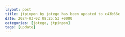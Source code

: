 ```yaml
---
layout: post
title: jtpinpon by jotego has been updated to c43b66c
date: 2024-03-02 08:25:53 +0000
categories: [jotego, jtpinpon]
tags: [update]
---
```


